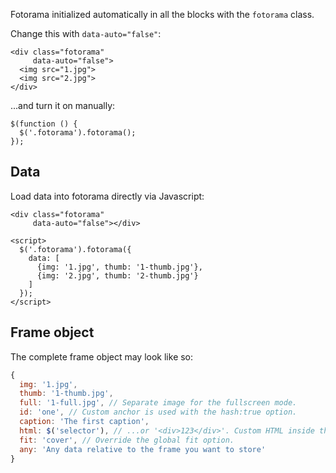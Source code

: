 Fotorama initialized automatically in all the blocks with the `fotorama` class.

Change this with `data-auto="false"`:

    <div class="fotorama"
         data-auto="false">
      <img src="1.jpg">
      <img src="2.jpg">
    </div>

...and turn it on manually:

    $(function () {
      $('.fotorama').fotorama();
    });

## Data
Load data into fotorama directly via Javascript:

    <div class="fotorama"
         data-auto="false"></div>

    <script>
      $('.fotorama').fotorama({
        data: [
          {img: '1.jpg', thumb: '1-thumb.jpg'},
          {img: '2.jpg', thumb: '2-thumb.jpg'}
        ]
      });
    </script>

## Frame object
The complete frame object may look like so:

```javascript
{
  img: '1.jpg',
  thumb: '1-thumb.jpg',
  full: '1-full.jpg', // Separate image for the fullscreen mode.
  id: 'one', // Custom anchor is used with the hash:true option.
  caption: 'The first caption',
  html: $('selector'), // ...or '<div>123</div>'. Custom HTML inside the frame.
  fit: 'cover', // Override the global fit option.
  any: 'Any data relative to the frame you want to store'
}
```